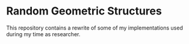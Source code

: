# Random Geometric Structures

This repository contains a rewrite of some of my implementations used during my time as researcher.